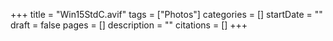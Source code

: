 +++
title = "Win15StdC.avif"
tags = ["Photos"]
categories = []
startDate = ""
draft = false
pages = []
description = ""
citations = []
+++
